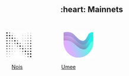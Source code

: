 <h2 align="center">:heart: Mainnets</h2>

<p>&nbsp;</p>



$~~~~$ <img src="https://raw.githubusercontent.com/ShKmTr/test2/main/nois_black.svg" width="70"> $~~~~~~~~~~~~~~~~~~~~$ <img src="https://raw.githubusercontent.com/ShKmTr/test2/main/umee.svg" width="80">

$~~~~~~~~$ [Nois](mainnets/nois/) &emsp; &emsp; &emsp; &emsp; &emsp; &ensp; [Umee](mainnets/umee/)
